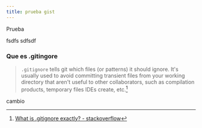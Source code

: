 ```yaml
---
title: prueba gist
---
```


Prueba

fsdfs
sdfsdf


### Que es .gitingore
>`.gitignore` tells git which files (or patterns) it should ignore. It's usually used to avoid committing transient files from your working directory that aren't useful to other collaborators, such as compilation products, temporary files IDEs create, etc.[^1]

[^1]: [What is .gitignore exactly? - stackoverflow](https://stackoverflow.com/questions/27850222/what-is-gitignore-exactly)

cambio

